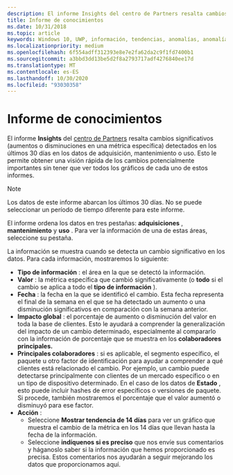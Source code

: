 ```yaml
---
description: El informe Insights del centro de Partners resalta cambios significativos sobre las aplicaciones.
title: Informe de conocimientos
ms.date: 10/31/2018
ms.topic: article
keywords: Windows 10, UWP, información, tendencias, anomalías, anomalías, cambios en los datos
ms.localizationpriority: medium
ms.openlocfilehash: 6f554adff312393e8e7e2fa62da2c9f1fd7400b1
ms.sourcegitcommit: a3bbd3dd13be5d2f8a2793717adf4276840ee17d
ms.translationtype: MT
ms.contentlocale: es-ES
ms.lasthandoff: 10/30/2020
ms.locfileid: "93030358"
---
```

# <a name="insights-report"></a>Informe de conocimientos


El informe **Insights** del [centro de Partners](https://partner.microsoft.com/dashboard) resalta cambios significativos (aumentos o disminuciones en una métrica específica) detectados en los últimos 30 días en los datos de adquisición, mantenimiento o uso. Esto le permite obtener una visión rápida de los cambios potencialmente importantes sin tener que ver todos los gráficos de cada uno de estos informes.

> [!NOTE]
> Los datos de este informe abarcan los últimos 30 días. No se puede seleccionar un período de tiempo diferente para este informe.

El informe ordena los datos en tres pestañas: **adquisiciones** , **mantenimiento** y **uso** . Para ver la información de una de estas áreas, seleccione su pestaña.

La información se muestra cuando se detecta un cambio significativo en los datos. Para cada información, mostraremos lo siguiente:
- **Tipo de información** : el área en la que se detectó la información.
- **Valor** : la métrica específica que cambió significativamente (o **todo** si el cambio se aplica a todo el **tipo de información** ).
- **Fecha** : la fecha en la que se identificó el cambio. Esta fecha representa el final de la semana en el que se ha detectado un aumento o una disminución significativos en comparación con la semana anterior.
- **Impacto global** : el porcentaje de aumento o disminución del valor en toda la base de clientes. Esto le ayudará a comprender la generalización del impacto de un cambio determinado, especialmente al compararlo con la información de porcentaje que se muestra en los **colaboradores principales.**
- **Principales colaboradores** : si es aplicable, el segmento específico, el paquete u otro factor de identificación para ayudar a comprender a qué clientes está relacionado el cambio. Por ejemplo, un cambio puede detectarse principalmente con clientes de un mercado específico o en un tipo de dispositivo determinado. En el caso de los datos de **Estado** , esto puede incluir hashes de error específicos o versiones de paquete. Si procede, también mostraremos el porcentaje que el valor aumentó o disminuyó para ese factor.
- **Acción** :
   - Seleccione **Mostrar tendencia de 14 días** para ver un gráfico que muestra el cambio de la métrica en los 14 días que llevan hasta la fecha de la información.
   - Seleccione **indíquenos si es preciso** que nos envíe sus comentarios y háganoslo saber si la información que hemos proporcionado es precisa. Estos comentarios nos ayudarán a seguir mejorando los datos que proporcionamos aquí. 

